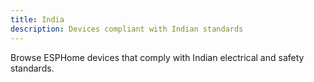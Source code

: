 ```yaml
---
title: India
description: Devices compliant with Indian standards
---
```


Browse ESPHome devices that comply with Indian electrical and safety standards.
